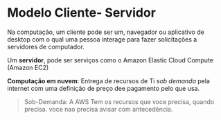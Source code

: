 # Modelo Cliente- Servidor

Na computação, um cliente pode ser um, navegador ou aplicativo de desktop com o qual uma pessoa interage para fazer solicitações a servidores de computador.

Um **servidor**, pode ser serviços como o Amazon Elastic Cloud Compute (Amazon EC2)

**Computação em nuvem**: Entrega de recursos de Ti *sob demanda* pela internet com uma definição de preço dee pagamento pelo que usa.

>Sob-Demanda: A AWS Tem os recursos que voce precisa, quando precisa. voce nao precisa avisar com antecedência.

